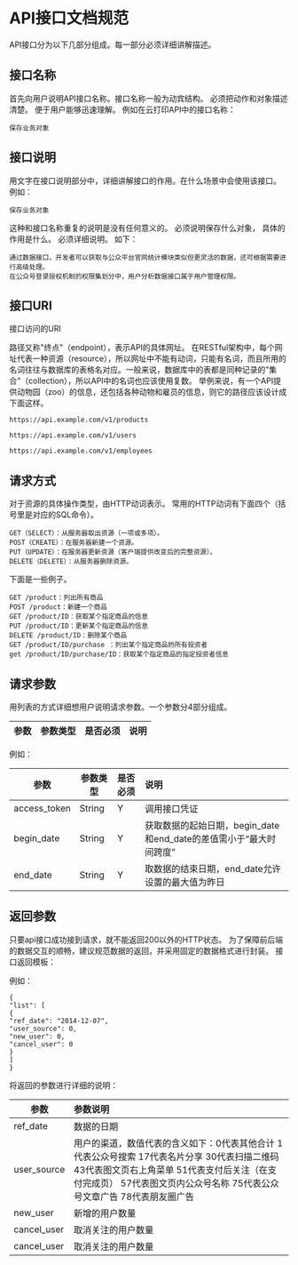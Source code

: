 # API接口文档规范

API接口分为以下几部分组成。每一部分必须详细讲解描述。

## 接口名称

首先向用户说明API接口名称。接口名称一般为动宾结构。 必须把动作和对象描述清楚。 便于用户能够迅速理解。
例如在云打印API中的接口名称：

```
保存业务对象
```

## 接口说明

用文字在接口说明部分中，详细讲解接口的作用。在什么场景中会使用该接口。
例如：

```
保存业务对象
```

这种和接口名称重复的说明是没有任何意义的。 必须说明保存什么对象， 具体的作用是什么。 必须详细说明。 如下：

```
通过数据接口，开发者可以获取与公众平台官网统计模块类似但更灵活的数据，还可根据需要进行高级处理。
在公众号登录授权机制的权限集划分中，用户分析数据接口属于用户管理权限。
```

## 接口URI

接口访问的URI

路径又称"终点"（endpoint），表示API的具体网址。
在RESTful架构中，每个网址代表一种资源（resource），所以网址中不能有动词，只能有名词，而且所用的名词往往与数据库的表格名对应。一般来说，数据库中的表都是同种记录的"集合"（collection），所以API中的名词也应该使用复数。
举例来说，有一个API提供动物园（zoo）的信息，还包括各种动物和雇员的信息，则它的路径应该设计成下面这样。

```
https://api.example.com/v1/products

https://api.example.com/v1/users

https://api.example.com/v1/employees
```

## 请求方式

对于资源的具体操作类型，由HTTP动词表示。
常用的HTTP动词有下面四个（括号里是对应的SQL命令）。

```
GET（SELECT）：从服务器取出资源（一项或多项）。
POST（CREATE）：在服务器新建一个资源。
PUT（UPDATE）：在服务器更新资源（客户端提供改变后的完整资源）。
DELETE（DELETE）：从服务器删除资源。
```

下面是一些例子。

```
GET /product：列出所有商品
POST /product：新建一个商品
GET /product/ID：获取某个指定商品的信息
PUT /product/ID：更新某个指定商品的信息
DELETE /product/ID：删除某个商品
GET /product/ID/purchase ：列出某个指定商品的所有投资者
get /product/ID/purchase/ID：获取某个指定商品的指定投资者信息
```

## 请求参数

用列表的方式详细想用户说明请求参数。一个参数分4部分组成。

| 参数 | 参数类型 | 是否必须 | 说明 |
| --- | :---: | --- | --- |


例如：

| 参数 | 参数类型 |是否必须| 说明 |
| --- | --- | :--- | :--- |
| access\_token | String | Y | 调用接口凭证 |
| begin\_date | String | Y | 获取数据的起始日期，begin\_date和end\_date的差值需小于“最大时间跨度” |
| end\_date | String | Y | 取数据的结束日期，end\_date允许设置的最大值为昨日 |

## 返回参数

只要api接口成功接到请求，就不能返回200以外的HTTP状态。
为了保障前后端的数据交互的顺畅，建议规范数据的返回，并采用固定的数据格式进行封装。
接口返回模板：

例如：

```
{
"list": [
{
"ref_date": "2014-12-07",
"user_source": 0,
"new_user": 0,
"cancel_user": 0
}
]
}
```

将返回的参数进行详细的说明：

| 参数 | 参数说明 |
| --- | :--- |
| ref_date | 数据的日期|
| user_source | 用户的渠道，数值代表的含义如下：0代表其他合计 1代表公众号搜索 17代表名片分享 30代表扫描二维码 43代表图文页右上角菜单 51代表支付后关注（在支付完成页） 57代表图文页内公众号名称 75代表公众号文章广告 78代表朋友圈广告| 
| new_user | 新增的用户数量|
| cancel_user | 取消关注的用户数量|
| cancel_user | 取消关注的用户数量|
